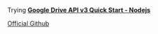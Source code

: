 Trying **[Google Drive API v3 Quick Start - Nodejs](https://developers.google.com/drive/api/v3/quickstart/nodejs)**

[Official Github](https://github.com/gsuitedevs/node-samples/tree/master/drive/quickstart)
